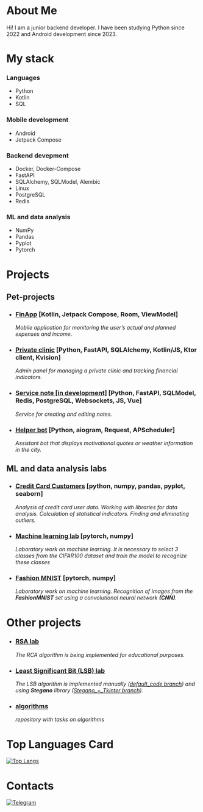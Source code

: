 # About Me
Hi! I am a junior backend developer. I have been studying Python since 2022 and Android development since 2023.

# My stack
### Languages
- Python
- Kotlin
- SQL
  
### Mobile development
- Android
- Jetpack Compose
  
### Backend devepment
- Docker, Docker-Compose
- FastAPI
- SQLAlchemy, SQLModel, Alembic
- Linux
- PostgreSQL
- Redis


### ML and data analysis
- NumPy
- Pandas
- Pyplot
- Pytorch


# Projects
## Pet-projects
- ### [FinApp](https://github.com/mk1MoreBugs/finApp) \[Kotlin, Jetpack Compose, Room, ViewModel\]
   _Mobile application for monitoring the user’s actual and planned expenses and income._

- ### [Private clinic](https://github.com/mk1MoreBugs/private_clinic) \[Python, FastAPI, SQLAlchemy, Kotlin/JS, Ktor client, Kvision\]
  _Admin panel for managing a private clinic and tracking financial indicators._

- ### [Service note \[in development\]](https://github.com/mk1MoreBugs/wrbmj/tree/dev) \[Python, FastAPI, SQLModel, Redis, PostgreSQL, Websockets, JS, Vue\]
  _Service for creating and editing notes._
- ### [Helper bot](https://github.com/mk1MoreBugs/helper_bot) \[Python, aiogram, Request, APScheduler\]
  _Assistant bot that displays motivational quotes or weather information in the city._


## ML and data analysis labs
- ### [Credit Card Customers](https://github.com/mk1MoreBugs/1lab_data_analysis/blob/main/1lab.ipynb) [python, numpy, pandas, pyplot, seaborn]
  _Analysis of credit card user data. Working with libraries for data analysis. Calculation of statistical indicators. Finding and eliminating outliers._
  
- ### [Machine learning lab](https://github.com/mk1MoreBugs/6lab_ML/blob/main/6lab.ipynb) \[pytorch, numpy\]
  _Laboratory work on machine learning. It is necessary to select 3 classes from the CIFAR100 dataset and train the model to recognize these classes_
  
- ### [Fashion MNIST](https://github.com/mk1MoreBugs/fashionMNIST/blob/main/homework_fashionmnist.ipynb) \[pytorch, numpy\]
  _Laboratory work on machine learning. Recognition of images from the **FashionMNIST** set using a convolutional neural network **(CNN)**._
 

# Other projects
  
- ### [RSA lab](https://github.com/mk1MoreBugs/algorithms)
  _The RCA algorithm is being implemented for educational purposes._
  
- ### [Least Significant Bit (LSB) lab](https://github.com/mk1MoreBugs/2lab_LSB/)
  _The LSB algorithm is implemented manually ([default_code branch](https://github.com/mk1MoreBugs/2lab_LSB/tree/default_code))
  and using **Stegano** library ([Stegano_+_Tkinter branch](https://github.com/mk1MoreBugs/2lab_LSB/tree/Stegano_%2B_Tkinter))._
  
- ### [algorithms](https://github.com/mk1MoreBugs/algorithms)
  _repository with  tasks on algorithms_


# Top Languages Card

[![Top Langs](https://github-readme-stats.vercel.app/api/top-langs/?username=mk1MoreBugs&layout=normal&exclude_repo=SmartTravel&hide_border=true&hide=Jupyter%20Notebook)](https://github.com/anuraghazra/github-readme-stats)


# Contacts

[![Telegram](https://img.shields.io/badge/Telegram-2CA5E0?style=for-the-badge&logo=telegram&logoColor=white)](https://t.me/mk1MoreBugs)


<!--
**mk1MoreBugs/mk1MoreBugs** is a ✨ _special_ ✨ repository because its `README.md` (this file) appears on your GitHub profile.

Here are some ideas to get you started:

- 🔭 I’m currently working on ...
- 🌱 I’m currently learning ...
- 👯 I’m looking to collaborate on ...
- 🤔 I’m looking for help with ...
- 💬 Ask me about ...
- 📫 How to reach me: ...
- 😄 Pronouns: ...
- ⚡ Fun fact: ...
-->
